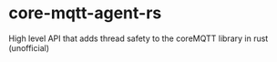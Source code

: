 # core-mqtt-agent-rs
High level API that adds thread safety to the coreMQTT library in rust (unofficial)
